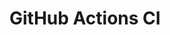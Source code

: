 # GitHub Actions CI









































































































































































































































































































































































































































































































































































































































































































































































































































































































































































































































































































































































































































































































































































































































































































































































































































































































































































































































































































































































































































































































































































































































































































































































































































































































































































































































































































































































































































































